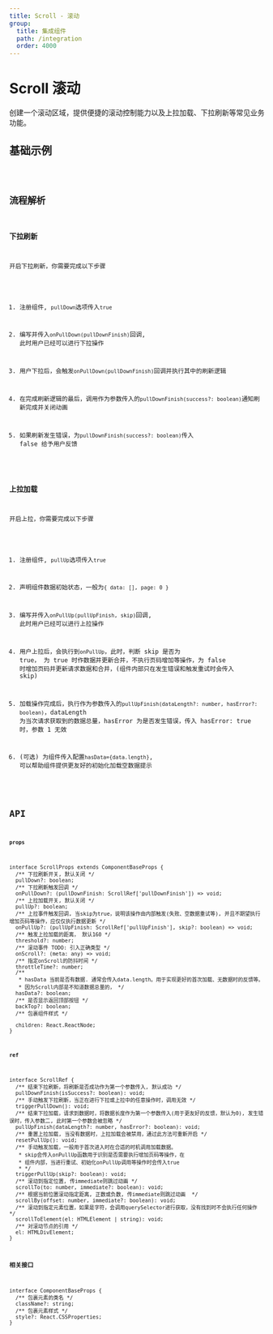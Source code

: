 ```yaml
---
title: Scroll - 滚动
group:
  title: 集成组件
  path: /integration
  order: 4000
---
```


# Scroll 滚动

创建一个滚动区域，提供便捷的滚动控制能力以及上拉加载、下拉刷新等常见业务功能。

## 基础示例

<code src="./demo.tsx" />

## 流程解析

### 下拉刷新

开启下拉刷新，你需要完成以下步骤

1. 注册组件, `pullDown`选项传入`true`

2. 编写并传入`onPullDown(pullDownFinish)`回调, 此时用户已经可以进行下拉操作

3. 用户下拉后，会触发`onPullDown(pullDownFinish)`回调并执行其中的刷新逻辑

4. 在完成刷新逻辑的最后，调用作为参数传入的`pullDownFinish(success?: boolean)`通知刷新完成并关闭动画

5. 如果刷新发生错误，为`pullDownFinish(success?: boolean)`传入 false 给予用户反馈

### 上拉加载

开启上拉，你需要完成以下步骤

1. 注册组件, `pullUp`选项传入`true`

2. 声明组件数据初始状态，一般为`{ data: [], page: 0 }`

3. 编写并传入`onPullUp(pullUpFinish, skip)`回调, 此时用户已经可以进行上拉操作

4. 用户上拉后，会执行到`onPullUp`，此时，判断 skip 是否为 true， 为 true 时作数据并更新合并，不执行页码增加等操作，为 false 时增加页码并更新请求数据和合并，(组件内部只在发生错误和触发重试时会传入 skip)

5. 加载操作完成后，执行作为参数传入的`pullUpFinish(dataLength?: number, hasError?: boolean)`，dataLength 为当次请求获取到的数据总量，hasError 为是否发生错误，传入 hasError: true 时，参数 1 无效

6. (可选) 为组件传入配置`hasData={data.length}`, 可以帮助组件提供更友好的初始化加载空数据提示

## API

**`props`**

```tsx | pure
interface ScrollProps extends ComponentBaseProps {
  /** 下拉刷新开关, 默认关闭 */
  pullDown?: boolean;
  /** 下拉刷新触发回调 */
  onPullDown?: (pullDownFinish: ScrollRef['pullDownFinish']) => void;
  /** 上拉加载开关, 默认关闭 */
  pullUp?: boolean;
  /** 上拉事件触发回调, 当skip为true，说明该操作由内部触发(失败、空数据重试等), 并且不期望执行增加页码等操作，应仅仅执行数据更新 */
  onPullUp?: (pullUpFinish: ScrollRef['pullUpFinish'], skip?: boolean) => void;
  /** 触发上拉加载的距离， 默认160 */
  threshold?: number;
  /** 滚动事件 TODO: 引入正确类型 */
  onScroll?: (meta: any) => void;
  /** 指定onScroll的防抖时间 */
  throttleTime?: number;
  /**
   * hasData 当前是否有数据. 通常会传入data.length。用于实现更好的首次加载、无数据时的反馈等。
   * 因为Scroll内部是不知道数据总量的， */
  hasData?: boolean;
  /** 是否显示返回顶部按钮 */
  backTop?: boolean;
  /** 包裹组件样式 */

  children: React.ReactNode;
}
```

**`ref`**

```tsx | pure
interface ScrollRef {
  /** 结束下拉刷新，将刷新是否成功作为第一个参数传入, 默认成功 */
  pullDownFinish(isSuccess?: boolean): void;
  /** 手动触发下拉刷新，当正在进行下拉或上拉中的任意操作时，调用无效 */
  triggerPullDown(): void;
  /** 结束下拉加载，请求到数据时，将数据长度作为第一个参数传入(用于更友好的反馈，默认为0), 发生错误时，传入参数二, 此时第一个参数会被忽略 */
  pullUpFinish(dataLength?: number, hasError?: boolean): void;
  /** 重置上拉加载, 当没有数据时，上拉加载会被禁用，通过此方法可重新开启 */
  resetPullUp(): void;
  /** 手动触发加载，一般用于首次进入时在合适的时机调用加载数据。
   * skip会传入onPullUp函数用于识别是否需要执行增加页码等操作，在
   * 组件内部，当进行重试、初始化onPullUp调用等操作时会传入true
   * */
  triggerPullUp(skip?: boolean): void;
  /** 滚动到指定位置, 传immediate则跳过动画 */
  scrollTo(to: number, immediate?: boolean): void;
  /** 根据当前位置滚动指定距离, 正数或负数, 传immediate则跳过动画  */
  scrollBy(offset: number, immediate?: boolean): void;
  /** 滚动到指定元素位置，如果是字符，会调用querySelector进行获取，没有找到时不会执行任何操作 */
  scrollToElement(el: HTMLElement | string): void;
  /** 对滚动节点的引用 */
  el: HTMLDivElement;
}
```

**相关接口**

```tsx | pure
interface ComponentBaseProps {
  /** 包裹元素的类名 */
  className?: string;
  /** 包裹元素样式 */
  style?: React.CSSProperties;
}
```
